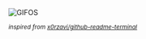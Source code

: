 <div align="justify">
<picture>
    <source media="(prefers-color-scheme: dark)" srcset="https://i.ibb.co/mvBScVR/output-gif.gif">
    <source media="(prefers-color-scheme: light)" srcset="https://i.ibb.co/mvBScVR/output-gif.gif">
    <img alt="GIFOS" src="https://i.ibb.co/mvBScVR/output-gif.gif">
</picture>

<sub><i>inspired from [x0rzavi/github-readme-terminal](https://github.com/x0rzavi/github-readme-terminal)</i></sub>

</div>

<!-- Image deletion URL: https://ibb.co/7gzb1dS/4bcf3220470037d915844aa73d1d815a -->
